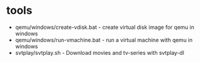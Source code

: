 # tools
- qemu/windows/create-vdisk.bat - create virtual disk image for qemu in windows
- qemu/windows/run-vmachine.bat - run a virtual machine with qemu in windows
- svtplay/svtplay.sh - Download movies and tv-series with svtplay-dl
